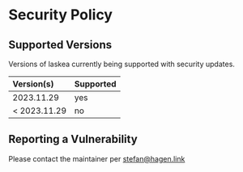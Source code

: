 # Security Policy

## Supported Versions

Versions of laskea currently being supported with security updates.

| Version(s)   | Supported |
|:-------------|:----------|
| 2023.11.29   | yes       |
| < 2023.11.29 | no        |

## Reporting a Vulnerability

Please contact the maintainer per stefan@hagen.link

